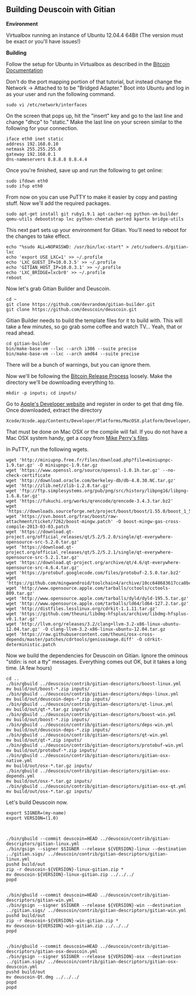 Building Deuscoin with Gitian
-----------------------------

**Environment**

Virtualbox running an instance of Ubuntu 12.04.4 64Bit (The version must be exact or you'll have issues!)

**Building**

Follow the setup for Ubuntu in Virtualbox as described in the [Bitcoin Documentation](https://github.com/bitcoin/bitcoin/blob/master/doc/gitian-building.md)

Don't do the port mapping portion of that tutorial, but instead change the Network -> Attached to to be "Bridged Adapter." Boot into Ubuntu and log in as your user and run the following command.

	sudo vi /etc/network/interfaces

On the screen that pops up, hit the "insert" key and go to the last line and change "dhcp" to "static." Make the last line on your screen similar to the following for your connection.

	iface eth0 inet static
	address 192.168.0.10
	netmask 255.255.255.0
	gateway 192.168.0.1
	dns-nameservers 8.8.8.8 8.8.4.4

Once you're finished, save up and run the following to get online:

	sudo ifdown eth0
	sudo ifup eth0

From now on you can use PuTTY to make it easier by copy and pasting stuff. Now we'll add the required packages.

	sudo apt-get install git ruby1.9.1 apt-cacher-ng python-vm-builder qemu-utils debootstrap lxc python-cheetah parted kpartx bridge-utils

This next part sets up your environment for Gitian. You'll need to reboot for the changes to take effect.

	echo "%sudo ALL=NOPASSWD: /usr/bin/lxc-start" > /etc/sudoers.d/gitian-lxc
	echo 'export USE_LXC=1' >> ~/.profile
	echo 'LXC_GUEST_IP=10.0.3.5' >> ~/.profile
	echo 'GITIAN_HOST_IP=10.0.3.1' >> ~/.profile
	echo 'LXC_BRIDGE=lxcbr0' >> ~/.profile
	reboot

Now let's grab Gitian Builder and Deuscoin.

	cd ~
	git clone https://github.com/devrandom/gitian-builder.git
	git clone https://github.com/deuscoin/deuscoin.git

Gitian Builder needs to build the template files for it to build with. This will take a few minutes, so go grab some coffee and watch TV... Yeah, that or read ahead.

	cd gitian-builder
	bin/make-base-vm --lxc --arch i386 --suite precise
	bin/make-base-vm --lxc --arch amd64 --suite precise

There will be a bunch of warnings, but you can ignore them.

Now we'll be following the [Bitcoin Release Process](https://github.com/bitcoin/bitcoin/blob/master/doc/release-process.md) loosely. Make the directory we'll be downloading everything to.

	mkdir -p inputs; cd inputs/

Go to [Apple's Developer website](https://developer.apple.com/downloads/download.action?path=Developer_Tools/xcode_4.6.3/xcode4630916281a.dmg) and register in order to get that dmg file. Once downloaded, extract the directory

	Xcode/Xcode.app/Contents/Developer/Platforms/MacOSX.platform/Developer/SDKs/MacOSX10.7.sdk

That must be done on Mac OSX or the compile will fail. If you do not have a Mac OSX system handy, get a copy from [Mike Perry's files](https://people.torproject.org/~mikeperry/mirrors/sources/MacOSX10.7.sdk.tar.gz).

In PuTTY, run the following wgets.

	wget 'http://miniupnp.free.fr/files/download.php?file=miniupnpc-1.9.tar.gz' -O miniupnpc-1.9.tar.gz
	wget 'https://www.openssl.org/source/openssl-1.0.1h.tar.gz' --no-check-certificate
	wget 'http://download.oracle.com/berkeley-db/db-4.8.30.NC.tar.gz'
	wget 'http://zlib.net/zlib-1.2.8.tar.gz'
	wget 'ftp://ftp.simplesystems.org/pub/png/src/history/libpng16/libpng-1.6.8.tar.gz'
	wget 'https://fukuchi.org/works/qrencode/qrencode-3.4.3.tar.bz2'
	wget 'https://downloads.sourceforge.net/project/boost/boost/1.55.0/boost_1_55_0.tar.bz2'
	wget 'https://svn.boost.org/trac/boost/raw-attachment/ticket/7262/boost-mingw.patch' -O boost-mingw-gas-cross-compile-2013-03-03.patch
	wget 'https://download.qt-project.org/official_releases/qt/5.2/5.2.0/single/qt-everywhere-opensource-src-5.2.0.tar.gz'
	wget 'https://download.qt-project.org/official_releases/qt/5.2/5.2.1/single/qt-everywhere-opensource-src-5.2.1.tar.gz'
	wget 'https://download.qt-project.org/archive/qt/4.6/qt-everywhere-opensource-src-4.6.4.tar.gz'
	wget 'https://protobuf.googlecode.com/files/protobuf-2.5.0.tar.bz2'
	wget 'https://github.com/mingwandroid/toolchain4/archive/10cc648683617cca8bcbeae507888099b41b530c.tar.gz'
	wget 'http://www.opensource.apple.com/tarballs/cctools/cctools-809.tar.gz'
	wget 'http://www.opensource.apple.com/tarballs/dyld/dyld-195.5.tar.gz'
	wget 'http://www.opensource.apple.com/tarballs/ld64/ld64-127.2.tar.gz'
	wget 'http://distfiles.lesslinux.org/cdrkit-1.1.11.tar.gz'
	wget 'https://github.com/theuni/libdmg-hfsplus/archive/libdmg-hfsplus-v0.1.tar.gz'
	wget 'http://llvm.org/releases/3.2/clang+llvm-3.2-x86-linux-ubuntu-12.04.tar.gz' -O clang-llvm-3.2-x86-linux-ubuntu-12.04.tar.gz
	wget 'https://raw.githubusercontent.com/theuni/osx-cross-depends/master/patches/cdrtools/genisoimage.diff' -O cdrkit-deterministic.patch

Now we build the dependencies for Deuscoin on Gitian. Ignore the ominous "stdin: is not a tty" messages. Everything comes out OK, but it takes a long time. (A few hours)

	cd ..
	./bin/gbuild ../deuscoin/contrib/gitian-descriptors/boost-linux.yml
	mv build/out/boost-*.zip inputs/
	./bin/gbuild ../deuscoin/contrib/gitian-descriptors/deps-linux.yml
	mv build/out/deuscoin-deps-*.zip inputs/
	./bin/gbuild ../deuscoin/contrib/gitian-descriptors/qt-linux.yml
	mv build/out/qt-*.tar.gz inputs/
	./bin/gbuild ../deuscoin/contrib/gitian-descriptors/boost-win.yml
	mv build/out/boost-*.zip inputs/
	./bin/gbuild ../deuscoin/contrib/gitian-descriptors/deps-win.yml
	mv build/out/deuscoin-deps-*.zip inputs/
	./bin/gbuild ../deuscoin/contrib/gitian-descriptors/qt-win.yml
	mv build/out/qt-*.zip inputs/
	./bin/gbuild ../deuscoin/contrib/gitian-descriptors/protobuf-win.yml
	mv build/out/protobuf-*.zip inputs/
	./bin/gbuild ../deuscoin/contrib/gitian-descriptors/gitian-osx-native.yml
	mv build/out/osx-*.tar.gz inputs/
	./bin/gbuild ../deuscoin/contrib/gitian-descriptors/gitian-osx-depends.yml
	mv build/out/osx-*.tar.gz inputs/
	./bin/gbuild ../deuscoin/contrib/gitian-descriptors/gitian-osx-qt.yml
	mv build/out/osx-*.tar.gz inputs/


Let's build Deuscoin now.

	export SIGNER=(my-name)
	export VERSION=(1.0)



	./bin/gbuild --commit deuscoin=HEAD ../deuscoin/contrib/gitian-descriptors/gitian-linux.yml
	./bin/gsign --signer $SIGNER --release ${VERSION}-linux --destination ../gitian.sigs/ ../deuscoin/contrib/gitian-descriptors/gitian-linux.yml
	pushd build/out
	zip -r deuscoin-${VERSION}-linux-gitian.zip *
	mv deuscoin-${VERSION}-linux-gitian.zip ../../../
	popd


	./bin/gbuild --commit deuscoin=HEAD ../deuscoin/contrib/gitian-descriptors/gitian-win.yml
	./bin/gsign --signer $SIGNER --release ${VERSION}-win --destination ../gitian.sigs/ ../deuscoin/contrib/gitian-descriptors/gitian-win.yml
	pushd build/out
	zip -r deuscoin-${VERSION}-win-gitian.zip *
	mv deuscoin-${VERSION}-win-gitian.zip ../../../
	popd


	./bin/gbuild --commit deuscoin=HEAD ../deuscoin/contrib/gitian-descriptors/gitian-osx-deuscoin.yml
	./bin/gsign --signer $SIGNER --release ${VERSION}-osx --destination ../gitian.sigs/ ../deuscoin/contrib/gitian-descriptors/gitian-osx-deuscoin.yml
	pushd build/out
	mv deuscoin-Qt.dmg ../../../
	popd
	popd
